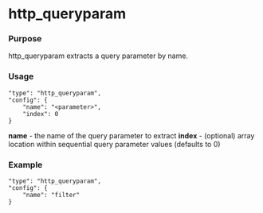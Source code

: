 # http_queryparam

### Purpose

http_queryparam extracts a query parameter by name.

### Usage

```
"type": "http_queryparam",
"config": {
    "name": "<parameter>",
    "index": 0
}
```

**name** - the name of the query parameter to extract
**index** - (optional) array location within sequential query parameter values (defaults to 0)

### Example

```
"type": "http_queryparam",
"config": {
    "name": "filter"
}
```
